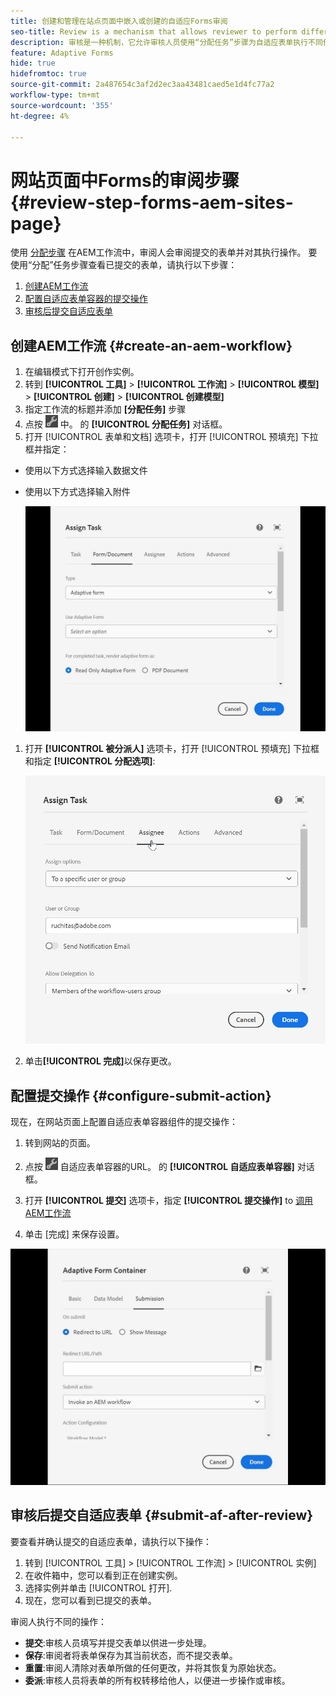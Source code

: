 ```yaml
---
title: 创建和管理在站点页面中嵌入或创建的自适应Forms审阅
seo-title: Review is a mechanism that allows reviewer to perform different tasks for adaptive forms using Assign Task step
description: 审核是一种机制，它允许审核人员使用“分配任务”步骤为自适应表单执行不同任务
feature: Adaptive Forms
hide: true
hidefromtoc: true
source-git-commit: 2a487654c3af2d2ec3aa43481caed5e1d4fc77a2
workflow-type: tm+mt
source-wordcount: '355'
ht-degree: 4%

---
```



# 网站页面中Forms的审阅步骤 {#review-step-forms-aem-sites-page}

使用 [分配步骤](https://experienceleague.adobe.com/docs/experience-manager-cloud-service/content/forms/create-form-centric-workflows/aem-forms-workflow-step-reference.html#assign-task-step) 在AEM工作流中，审阅人会审阅提交的表单并对其执行操作。 要使用“分配”任务步骤查看已提交的表单，请执行以下步骤：

1. [创建AEM工作流](#create-an-aem-workflow)
1. [配置自适应表单容器的提交操作](#configure-submit-action)
1. [审核后提交自适应表单](#submit-af-after-review)

## 创建AEM工作流 {#create-an-aem-workflow}

1. 在编辑模式下打开创作实例。
1. 转到 **[!UICONTROL 工具]** >  **[!UICONTROL 工作流]** >  **[!UICONTROL 模型]** > **[!UICONTROL 创建]** > **[!UICONTROL 创建模型]**
1. 指定工作流的标题并添加 **[分配任务]** 步骤
1. 点按 ![settings_icon](assets/settings_icon.png) 中。 的 **[!UICONTROL 分配任务]** 对话框。
1. 打开 [!UICONTROL 表单和文档] 选项卡，打开 [!UICONTROL 预填充] 下拉框并指定：

* 使用以下方式选择输入数据文件
* 使用以下方式选择输入附件

   ![审阅步骤](/help/forms/assets/assigntask-review1.gif)

1. 打开 **[!UICONTROL 被分派人]** 选项卡，打开 [!UICONTROL 预填充] 下拉框和指定 **[!UICONTROL 分配选项]**:

   ![审阅步骤](/help/forms/assets/review-assignstep.png)

1. 单击&#x200B;**[!UICONTROL 完成]**&#x200B;以保存更改。

## 配置提交操作 {#configure-submit-action}

现在，在网站页面上配置自适应表单容器组件的提交操作：

1. 转到网站的页面。
1. 点按 ![settings_icon](assets/settings_icon.png) 自适应表单容器的URL。 的 **[!UICONTROL 自适应表单容器]** 对话框。
1. 打开 **[!UICONTROL 提交]** 选项卡，指定 **[!UICONTROL 提交操作]** to [调用AEM工作流](https://experienceleague.adobe.com/docs/experience-manager-cloud-service/content/forms/adaptive-forms-authoring/authoring-adaptive-forms-foundation-components/configure-submit-actions-and-metadata-submission/configuring-submit-actions.html?lang=en#invoke-an-aem-workflow)

1. 单击 [完成] 来保存设置。

![submissiontab-reviewstep](/help/forms/assets/submissiontab-reviewstep.gif)

## 审核后提交自适应表单 {#submit-af-after-review}

要查看并确认提交的自适应表单，请执行以下操作：

1. 转到 [!UICONTROL 工具] >  [!UICONTROL 工作流] >  [!UICONTROL 实例]
1. 在收件箱中，您可以看到正在创建实例。
1. 选择实例并单击 [!UICONTROL 打开].
1. 现在，您可以看到已提交的表单。

审阅人执行不同的操作：

* **提交**:审核人员填写并提交表单以供进一步处理。
* **保存**:审阅者将表单保存为其当前状态，而不提交表单。
* **重置**:审阅人清除对表单所做的任何更改，并将其恢复为原始状态。
* **委派**:审核人员将表单的所有权转移给他人，以便进一步操作或审核。
